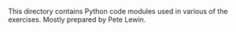 This directory contains Python code modules used in various of the exercises.
Mostly prepared by Pete Lewin.
